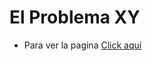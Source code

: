 # El Problema XY


- Para ver la pagina [Click aquí]([https://wyalexzz.github.io/BMI-CALCULATOR/](https://wyalexzz.github.io/El-Problema-XY/))

